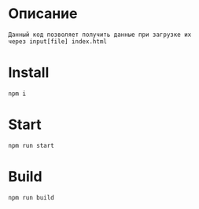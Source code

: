 # Описание

	Данный код позволяет получить данные при загрузке их
	через input[file] index.html

# Install

	npm i

# Start

	npm run start

# Build

	npm run build
